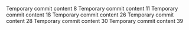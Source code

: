 Temporary commit content 8
Temporary commit content 11
Temporary commit content 18
Temporary commit content 26
Temporary commit content 28
Temporary commit content 30
Temporary commit content 39
